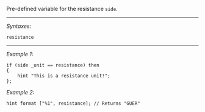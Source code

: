 Pre-defined variable for the resistance `side`.


---
*Syntaxes:*

`resistance`

---
*Example 1:*

```sqf
if (side _unit == resistance) then
{
	hint "This is a resistance unit!";
};
```

*Example 2:*

```sqf
hint format ["%1", resistance]; // Returns "GUER"
```